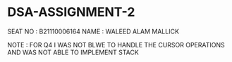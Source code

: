 # DSA-ASSIGNMENT-2
SEAT NO : B21110006164
NAME : WALEED ALAM MALLICK


NOTE : FOR Q4 I WAS NOT BLWE TO HANDLE THE CURSOR OPERATIONS AND WAS NOT ABLE TO IMPLEMENT STACK 
